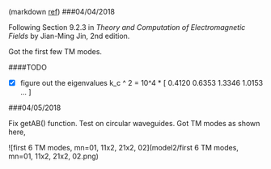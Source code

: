 (markdown [ref](https://guides.github.com/features/mastering-markdown/))
###04/04/2018

Following Section 9.2.3 in *Theory and Computation of Electromagnetic Fields* by Jian-Ming Jin, 2nd edition.

Got the first few TM modes.

####TODO
- [x] figure out the eigenvalues k_c ^ 2 = 10^4 * [ 0.4120    0.6353    1.3346    1.0153 ... ]

###04/05/2018

Fix getAB() function. Test on circular waveguides. Got TM modes as shown here,

![first 6 TM modes, mn=01, 11x2, 21x2, 02](model2/first 6 TM modes, mn=01, 11x2, 21x2, 02.png)

